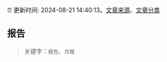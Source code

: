 :alarm_clock: 更新时间: 2024-08-21 14:40:13。[文章来源](/README.md)、[文章分类](/TAGS.md)

## 报告


> 关键字：`报告`、`月报`



